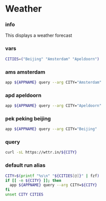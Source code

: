 # Weather

### info
This displays a weather forecast

### vars
```sh
CITIES=("Beijing" "Amsterdam" "Apeldoorn")
```

### ams amsterdam
```sh
app ${APPNAME} query --arg CITY="Amsterdam"
```

### apd apeldoorn
```sh
app ${APPNAME} query --arg CITY="Apeldoorn"
```

### pek peking beijing
```sh
app ${APPNAME} query --arg CITY="Beijing"
```

### query
```sh
curl -sL https://wttr.in/${CITY}
```

### default run alias
```sh
CITY=$(printf "%s\n" "${CITIES[@]}" | fzf)
if [[ -n ${CITY} ]]; then
  app ${APPNAME} query --arg CITY=${CITY}
fi
unset CITY CITIES
```
